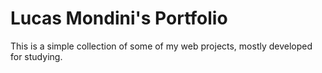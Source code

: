 # Lucas Mondini's Portfolio
This is a simple collection of some of my web projects, mostly developed for studying.
